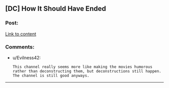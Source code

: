 ## [DC] How It Should Have Ended

### Post:

[Link to content](https://www.youtube.com/user/HISHEdotcom/videos)

### Comments:

- u/Evilness42:
  ```
  This channel really seems more like making the movies humorous rather than deconstructing them, but deconstructions still happen. The channel is still good anyways.
  ```

---

